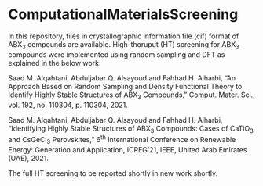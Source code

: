 # ComputationalMaterialsScreening
In this repository, files in crystallographic information file (cif) format of ABX<sub>3</sub> compounds are available. High-thoruput (HT) screening for  ABX<sub>3</sub> compounds were implemented using random sampling and DFT as explained in the below work:

Saad M. Alqahtani, Abduljabar Q. Alsayoud and Fahhad H. Alharbi, “An Approach Based on Random Sampling and Density Functional Theory to Identify Highly Stable Structures of ABX<sub>3</sub> Compounds,” Comput. Mater. Sci., vol. 192, no. 110304, p. 110304, 2021.

Saad M. Alqahtani, Abduljabar Q. Alsayoud and Fahhad H. Alharbi, “Identifying Highly Stable Structures of ABX<sub>3</sub> Compounds: Cases of CaTiO<sub>3</sub> and CsGeCl<sub>3</sub> Perovskites,” 6<sup>th</sup> International Conference on Renewable Energy: Generation and Application, ICREG’21, IEEE, United Arab Emirates (UAE), 2021.

The full HT screening to be reported shortly in new work shortly.
